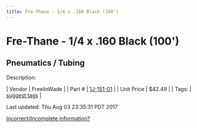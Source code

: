 ```yaml
---
title: Fre-Thane - 1/4 x .160 Black (100')
---
```


# Fre-Thane - 1/4 x .160 Black (100')
## Pneumatics / Tubing
Description: 	 

| Vendor | FreelinWade | 
| Part # | [1J-151-01](http://www.freelin-wade.com/) | 
| Unit Price | $42.49 | 
| Tags: | [suggest tags](https://docs.google.com/forms/d/e/1FAIpQLSeWyY8v3RgOty-MyWmh9U0iivNYN_molChYyS-0U-o-kOAv_g/viewform) | 

Last updated: Thu Aug 03 23:35:31 PDT 2017

 [Incorrect/Incomplete information?](https://docs.google.com/forms/d/e/1FAIpQLSeWyY8v3RgOty-MyWmh9U0iivNYN_molChYyS-0U-o-kOAv_g/viewform)